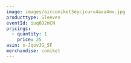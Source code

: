 ```yaml
---
image: images/aircomiket3eycjcuru4aaa4mv.jpg
producttype: Sleeves
eventId: iuq6O2mCN
pricings:
  - quantity: 1
    price: 25
asin: s-JqovJG_5F
merchandise: comiket
---
```

